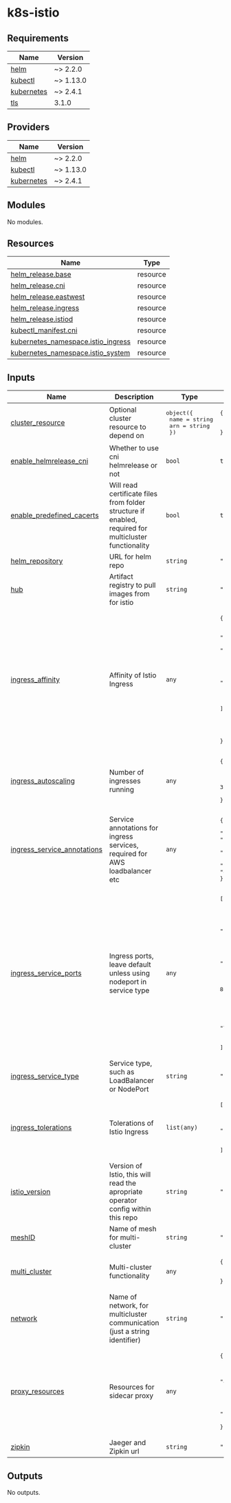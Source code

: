 # k8s-istio

<!-- BEGIN_TF_DOCS -->
## Requirements

| Name | Version |
|------|---------|
| <a name="requirement_helm"></a> [helm](#requirement\_helm) | ~> 2.2.0 |
| <a name="requirement_kubectl"></a> [kubectl](#requirement\_kubectl) | ~> 1.13.0 |
| <a name="requirement_kubernetes"></a> [kubernetes](#requirement\_kubernetes) | ~> 2.4.1 |
| <a name="requirement_tls"></a> [tls](#requirement\_tls) | 3.1.0 |

## Providers

| Name | Version |
|------|---------|
| <a name="provider_helm"></a> [helm](#provider\_helm) | ~> 2.2.0 |
| <a name="provider_kubectl"></a> [kubectl](#provider\_kubectl) | ~> 1.13.0 |
| <a name="provider_kubernetes"></a> [kubernetes](#provider\_kubernetes) | ~> 2.4.1 |

## Modules

No modules.

## Resources

| Name | Type |
|------|------|
| [helm_release.base](https://registry.terraform.io/providers/hashicorp/helm/latest/docs/resources/release) | resource |
| [helm_release.cni](https://registry.terraform.io/providers/hashicorp/helm/latest/docs/resources/release) | resource |
| [helm_release.eastwest](https://registry.terraform.io/providers/hashicorp/helm/latest/docs/resources/release) | resource |
| [helm_release.ingress](https://registry.terraform.io/providers/hashicorp/helm/latest/docs/resources/release) | resource |
| [helm_release.istiod](https://registry.terraform.io/providers/hashicorp/helm/latest/docs/resources/release) | resource |
| [kubectl_manifest.cni](https://registry.terraform.io/providers/gavinbunney/kubectl/latest/docs/resources/manifest) | resource |
| [kubernetes_namespace.istio_ingress](https://registry.terraform.io/providers/hashicorp/kubernetes/latest/docs/resources/namespace) | resource |
| [kubernetes_namespace.istio_system](https://registry.terraform.io/providers/hashicorp/kubernetes/latest/docs/resources/namespace) | resource |

## Inputs

| Name | Description | Type | Default | Required |
|------|-------------|------|---------|:--------:|
| <a name="input_cluster_resource"></a> [cluster\_resource](#input\_cluster\_resource) | Optional cluster resource to depend on | <pre>object({<br>    name = string<br>    arn  = string<br>  })</pre> | <pre>{<br>  "arn": "",<br>  "name": ""<br>}</pre> | no |
| <a name="input_enable_helmrelease_cni"></a> [enable\_helmrelease\_cni](#input\_enable\_helmrelease\_cni) | Whether to use cni helmrelease or not | `bool` | `true` | no |
| <a name="input_enable_predefined_cacerts"></a> [enable\_predefined\_cacerts](#input\_enable\_predefined\_cacerts) | Will read certificate files from folder structure if enabled, required for multicluster functionality | `bool` | `true` | no |
| <a name="input_helm_repository"></a> [helm\_repository](#input\_helm\_repository) | URL for helm repo | `string` | `"https://istio-release.storage.googleapis.com/charts"` | no |
| <a name="input_hub"></a> [hub](#input\_hub) | Artifact registry to pull images from for istio | `string` | `"gcr.io/istio-release"` | no |
| <a name="input_ingress_affinity"></a> [ingress\_affinity](#input\_ingress\_affinity) | Affinity of Istio Ingress | `any` | <pre>{<br>  "nodeAffinity": {<br>    "requiredDuringSchedulingIgnoredDuringExecution": {<br>      "nodeSelectorTerms": [<br>        {<br>          "matchExpressions": [<br>            {<br>              "key": "node-role.tvm.telia.com/ingress",<br>              "operator": "Exists"<br>            }<br>          ]<br>        }<br>      ]<br>    }<br>  }<br>}</pre> | no |
| <a name="input_ingress_autoscaling"></a> [ingress\_autoscaling](#input\_ingress\_autoscaling) | Number of ingresses running | `any` | <pre>{<br>  "enabled": true,<br>  "maxReplicas": 9,<br>  "minReplicas": 3,<br>  "targetCPUUtilizationPercentage": 60<br>}</pre> | no |
| <a name="input_ingress_service_annotations"></a> [ingress\_service\_annotations](#input\_ingress\_service\_annotations) | Service annotations for ingress services, required for AWS loadbalancer etc | `any` | <pre>{<br>  "service.beta.kubernetes.io/aws-load-balancer-nlb-target-type": "instance",<br>  "service.beta.kubernetes.io/aws-load-balancer-scheme": "internet-facing",<br>  "service.beta.kubernetes.io/aws-load-balancer-type": "external"<br>}</pre> | no |
| <a name="input_ingress_service_ports"></a> [ingress\_service\_ports](#input\_ingress\_service\_ports) | Ingress ports, leave default unless using nodeport in service type | `any` | <pre>[<br>  {<br>    "name": "status-port",<br>    "port": 15021,<br>    "protocol": "TCP",<br>    "targetPort": 15021<br>  },<br>  {<br>    "name": "http2",<br>    "port": 80,<br>    "protocol": "TCP",<br>    "targetPort": 8080<br>  },<br>  {<br>    "name": "https",<br>    "port": 443,<br>    "protocol": "TCP",<br>    "targetPort": 8443<br>  }<br>]</pre> | no |
| <a name="input_ingress_service_type"></a> [ingress\_service\_type](#input\_ingress\_service\_type) | Service type, such as LoadBalancer or NodePort | `string` | `"LoadBalancer"` | no |
| <a name="input_ingress_tolerations"></a> [ingress\_tolerations](#input\_ingress\_tolerations) | Tolerations of Istio Ingress | `list(any)` | <pre>[<br>  {<br>    "effect": "NoSchedule",<br>    "key": "ingress-node",<br>    "operator": "Exists"<br>  }<br>]</pre> | no |
| <a name="input_istio_version"></a> [istio\_version](#input\_istio\_version) | Version of Istio, this will read the apropriate operator config within this repo | `string` | `"1.12.1"` | no |
| <a name="input_meshID"></a> [meshID](#input\_meshID) | Name of mesh for multi-cluster | `string` | `"tvm"` | no |
| <a name="input_multi_cluster"></a> [multi\_cluster](#input\_multi\_cluster) | Multi-cluster functionality | `any` | <pre>{<br>  "clusterName": "",<br>  "enabled": false<br>}</pre> | no |
| <a name="input_network"></a> [network](#input\_network) | Name of network, for multicluster communication (just a string identifier) | `string` | `"aws"` | no |
| <a name="input_proxy_resources"></a> [proxy\_resources](#input\_proxy\_resources) | Resources for sidecar proxy | `any` | <pre>{<br>  "limits": {<br>    "cpu": "2000m",<br>    "memory": "4096Mi"<br>  },<br>  "requests": {<br>    "cpu": "100m",<br>    "memory": "128Mi"<br>  }<br>}</pre> | no |
| <a name="input_zipkin"></a> [zipkin](#input\_zipkin) | Jaeger and Zipkin url | `string` | `""` | no |

## Outputs

No outputs.
<!-- END_TF_DOCS -->
